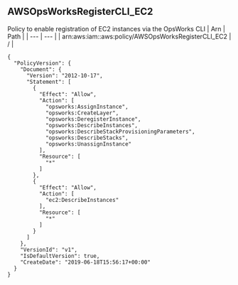 
## AWSOpsWorksRegisterCLI_EC2
Policy to enable registration of EC2 instances via the OpsWorks CLI
| Arn | Path |
| --- | --- |
| arn:aws:iam::aws:policy/AWSOpsWorksRegisterCLI_EC2 | / |
```
{
  "PolicyVersion": {
    "Document": {
      "Version": "2012-10-17",
      "Statement": [
        {
          "Effect": "Allow",
          "Action": [
            "opsworks:AssignInstance",
            "opsworks:CreateLayer",
            "opsworks:DeregisterInstance",
            "opsworks:DescribeInstances",
            "opsworks:DescribeStackProvisioningParameters",
            "opsworks:DescribeStacks",
            "opsworks:UnassignInstance"
          ],
          "Resource": [
            "*"
          ]
        },
        {
          "Effect": "Allow",
          "Action": [
            "ec2:DescribeInstances"
          ],
          "Resource": [
            "*"
          ]
        }
      ]
    },
    "VersionId": "v1",
    "IsDefaultVersion": true,
    "CreateDate": "2019-06-18T15:56:17+00:00"
  }
}
```
